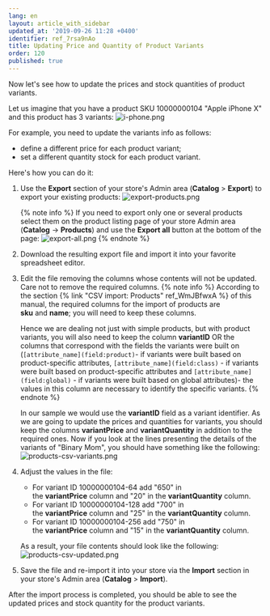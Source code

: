 ```yaml
---
lang: en
layout: article_with_sidebar
updated_at: '2019-09-26 11:28 +0400'
identifier: ref_7rsa9nAo
title: Updating Price and Quantity of Product Variants
order: 120
published: true
---
```

Now let's see how to update the prices and stock quantities of product variants. 

Let us imagine that you have a product SKU 10000000104 "Apple iPhone X" and this product has 3 variants:
![i-phone.png]({{site.baseurl}}/attachments/ref_7rsa9nAo/i-phone.png)

For example, you need to update the variants info as follows:
* define a different price for each product variant; 
* set a different quantity stock for each product variant. 

Here's how you can do it:

1.  Use the **Export** section of your store's Admin area (**Catalog** > **Export**) to export your existing products:
    ![export-products.png]({{site.baseurl}}/attachments/ref_7rsa9nAo/export-products.png)
    
    {% note info %}
    If you need to export only one or several products select them on the product listing page of your store Admin area (**Catalog** -> **Products**) and use the **Export all** button at the bottom of the page:
    ![export-all.png]({{site.baseurl}}/attachments/ref_7rsa9nAo/export-all.png)
    {% endnote %}
    
2.  Download the resulting export file and import it into your favorite spreadsheet editor.

3.  Edit the file removing the columns whose contents will not be updated. Care not to remove the required columns. 
    {% note info %}
    According to the section {% link "CSV import: Products" ref_WmJBfwxA %} of this manual, the required columns for the import of products are **sku** and **name**; you will need to keep these columns. 
    
    Hence we are dealing not just with simple products, but with product variants, you will also need to keep the column **variantID** OR the columns that correspond with the fields the variants were built on (`[attribute_name](field:product)`- if variants were built based on product-specific attributes, `[attribute_name](field:class)` - if variants were built based on product-specific attributes and `[attribute_name](field:global)` - if variants were built based on global attributes)- the values in this column are necessary to identify the specific variants.
    {% endnote %}

     In our sample we would use the **variantID** field as a variant identifier. As we are going to update the prices and quantities for variants, you should keep the columns **variantPrice** and **variantQuantity** in addition to the required ones. Now if you look at the lines presenting the details of the variants of "Binary Mom", you should have something like the following:
      ![products-csv-variants.png]({{site.baseurl}}/attachments/ref_7rsa9nAo/products-csv-variants.png)

4.  Adjust the values in the file:

    *   For variant ID 10000000104-64 add "650" in the **variantPrice** column and "20" in the **variantQuantity** column.
    *   For variant ID 10000000104-128 add "700" in the **variantPrice** column and "25" in the **variantQuantity** column.
    *   For variant ID 10000000104-256 add "750" in the **variantPrice** column and "15" in the **variantQuantity** column.
    
    As a result, your file contents should look like the following:
    ![products-csv-updated.png]({{site.baseurl}}/attachments/ref_7rsa9nAo/products-csv-updated.png)

5.  Save the file and re-import it into your store via the **Import** section in your store's Admin area (**Catalog** > **Import**). 

After the import process is completed, you should be able to see the updated prices and stock quantity for the product variants.
